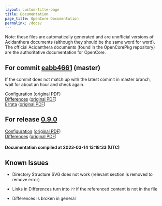 ```yaml
---
layout: custom-title-page
title: Documentation
page_title: OpenCore Documentation
permalink: /docs/
---
```

Note: these files are automatically generated and are unofficial versions of Acidanthera documents (although they should be the same word for word). The official Acidanthera documents (found in the OpenCorePkg repository) are the authoritative documentation for OpenCore.

## For commit [eabb4661](https://github.com/acidanthera/OpenCorePkg/tree/eabb466142655c6a680ba04d0dde93380d2ade61) (master)

If the commit does not match up with the latest commit in master branch, wait for about an hour and check again.

[Configuration](latest/Configuration.html) ([original PDF](https://github.com/acidanthera/OpenCorePkg/blob/eabb466142655c6a680ba04d0dde93380d2ade61/Docs/Configuration.pdf))
<br>
[Differences](latest/Differences.html) ([original PDF](https://github.com/acidanthera/OpenCorePkg/blob/eabb466142655c6a680ba04d0dde93380d2ade61/Docs/Differences/Differences.pdf))
<br>
[Errata](latest/Errata.html) ([original PDF](https://github.com/acidanthera/OpenCorePkg/blob/eabb466142655c6a680ba04d0dde93380d2ade61/Docs/Errata/Errata.pdf))

## For release [0.9.0](https://github.com/acidanthera/OpenCorePkg/tree/0.9.0)

[Configuration](release/Configuration.html) ([original PDF](https://github.com/acidanthera/OpenCorePkg/blob/0.9.0/Docs/Configuration.pdf))
<br>
[Differences](release/Differences.html) ([original PDF](https://github.com/acidanthera/OpenCorePkg/blob/0.9.0/Docs/Differences/Differences.pdf))

#### Documentation compiled at 2023-03-14 13:18:33 (UTC)

## Known Issues

* Directory Structure SVG does not work (relevant section is removed to remove error)

* Links in Differences turn into `??` if the referenced content is not in the file

* Differences is broken in general
